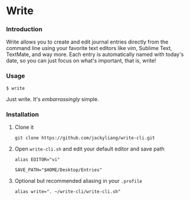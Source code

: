 # Write

### Introduction

Write allows you to create and edit journal entries directly from the command line using your favorite text editors like vim, Sublime Text, TextMate, and way more. Each entry is automatically
    named with today's date, so you can just focus on what's important, that is, write!

### Usage

    $ write

Just write. It's *embarrassingly* simple.

### Installation

1. Clone it

    `git clone https://github.com/jackyliang/write-cli.git`
    
2. Open `write-cli.sh` and edit your default editor and save path

    `alias EDITOR="vi"`

    `SAVE_PATH="$HOME/Desktop/Entries"`

3. Optional but recommended aliasing in your `.profile`

    `alias write=". ~/write-cli/write-cli.sh"`
